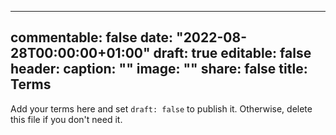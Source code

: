 
---
commentable: false
date: "2022-08-28T00:00:00+01:00"
draft: true
editable: false
header:
  caption: ""
  image: ""
share: false
title: Terms
---

Add your terms here and set `draft: false` to publish it. Otherwise, delete this file if you don't need it.
